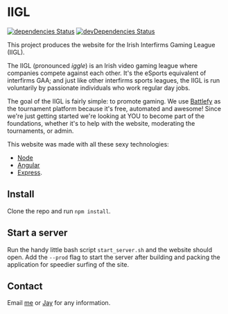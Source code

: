 # IIGL
[![dependencies Status](https://david-dm.org/daradermody/iigl/status.svg)](https://david-dm.org/daradermody/iigl)
[![devDependencies Status](https://david-dm.org/daradermody/iigl/dev-status.svg)](https://david-dm.org/daradermody/iigl?type=dev)

This project produces the website for the Irish Interfirms Gaming League (IIGL). 

The IIGL (pronounced _iggle_) is an Irish video gaming league where companies compete against each other. It's the eSports equivalent of interfirms GAA; and just like other interfirms sports leagues, the IIGL is run voluntarily by passionate individuals who work regular day jobs.

The goal of the IIGL is fairly simple: to promote gaming. We use [Battlefy](https://battlefy.com/) as the tournament platform because it's free, automated and awesome! Since we're just getting started we're looking at YOU to become part of the foundations, whether it's to help with the website, moderating the tournaments, or admin.

This website was made with all these sexy technologies:
* [Node](https://github.com/nodejs/node)
* [Angular](https://github.com/angular/angular)
* [Express](https://github.com/expressjs/express).

## Install

Clone the repo and run `npm install`.

## Start a server

Run the handy little bash script `start_server.sh` and the website should open. Add the `--prod` flag to start the server after building and packing the application for speedier surfing of the site.

## Contact

Email [me](mailto:daradermody@gmail.com) or [Jay](mailto:jaybopper@hotmail.com) for any information.
